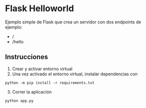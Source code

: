 # Flask Helloworld

Ejemplo simple de Flask que crea un servidor con dos endpoints de ejemplo:
* /
* /hello

## Instrucciones

1. Crear y activar entorno virtual
2. Una vez activado el entorno virtual, instalar dependencias con
```
python -m pip install -r requirements.txt
```
3. Correr la aplicación
```
python app.py
```

